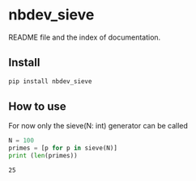 nbdev_sieve
================

<!-- WARNING: THIS FILE WAS AUTOGENERATED! DO NOT EDIT! -->

README file and the index of documentation.

## Install

``` sh
pip install nbdev_sieve
```

## How to use

For now only the sieve(N: int) generator can be called

``` python
N = 100
primes = [p for p in sieve(N)]
print (len(primes))
```

    25

